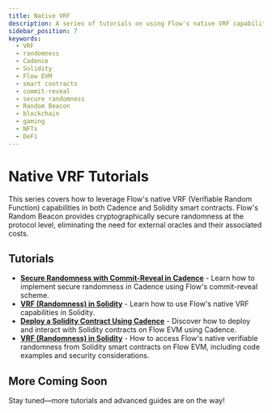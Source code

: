 ```yaml
---
title: Native VRF
description: A series of tutorials on using Flow's native VRF capabilities in both Cadence and Solidity smart contracts.
sidebar_position: 7
keywords:
  - VRF
  - randomness
  - Cadence
  - Solidity
  - Flow EVM
  - smart contracts
  - commit-reveal
  - secure randomness
  - Random Beacon
  - blockchain
  - gaming
  - NFTs
  - DeFi
---
```


# Native VRF Tutorials

This series covers how to leverage Flow's native VRF (Verifiable Random Function) capabilities in both Cadence and Solidity smart contracts. Flow's Random Beacon provides cryptographically secure randomness at the protocol level, eliminating the need for external oracles and their associated costs.

## Tutorials

- **[Secure Randomness with Commit-Reveal in Cadence]** - Learn how to implement secure randomness in Cadence using Flow's commit-reveal scheme.
- **[VRF (Randomness) in Solidity]** - Learn how to use Flow's native VRF capabilities in Solidity.
- **[Deploy a Solidity Contract Using Cadence]** - Discover how to deploy and interact with Solidity contracts on Flow EVM using Cadence.
- **[VRF (Randomness) in Solidity]** - How to access Flow's native verifiable randomness from Solidity smart contracts on Flow EVM, including code examples and security considerations.

## More Coming Soon

Stay tuned—more tutorials and advanced guides are on the way!

[Secure Randomness with Commit-Reveal in Cadence]: ./commit-reveal-cadence.md
[VRF (Randomness) in Solidity]: ./vrf-in-solidity.md
[Deploy a Solidity Contract Using Cadence]: ./deploy-solidity-contract.md
[VRF (Randomness) in Solidity]: ./vrf-in-solidity.md
